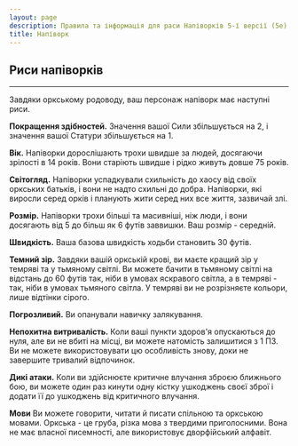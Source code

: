```yaml
---
layout: page
description: Правила та інформація для раси Напіворків 5-ї версії (5e) SRD (Довідник із документації системи).
title: Напіворк
---
```


## Риси напіворків
- - -
Завдяки оркському родоводу, ваш персонаж напіворк має наступні риси.

**Покращення здібностей.** Значення вашої Сили збільшується на 2, і значення вашої Статури збільшується на 1.

**Вік.** Напіворки дорослішають трохи швидше за людей, досягаючи зрілості в 14 років. Вони старіють швидше і рідко живуть довше 75 років.

**Світогляд.** Напіворки успадкували схильність до хаосу від своїх оркських батьків, і вони не надто схильні до добра. Напіворки, які виросли серед орків і планують жити серед них все життя, зазвичай злі.

**Розмір.** Напіворки трохи більші та масивніші, ніж люди, і вони досягають від 5 до більш як 6 футів заввишки. Ваш розмір - середній.

**Швидкість.** Ваша базова швидкість ходьби становить 30 футів.

**Темний зір.** Завдяки вашій оркській крові, ви маєте кращий зір у темряві та у тьмяному світлі. Ви можете бачити в тьмяному світлі на відстань до 60 футів так, ніби в умовах яскравого світла, а в темряві - так, ніби в умовах тьмяного світла. У темряві ви не розрізняєте кольори, лише відтінки сірого.

**Погрозливий.** Ви опанували навичку залякування.

**Непохитна витривалість.** Коли ваші пункти здоров'я опускаються до нуля, але ви не вбиті на місці, ви можете натомість залишитися з 1 ПЗ. Ви не можете використовувати цю особливість знову, доки не завершите тривалий відпочинок.

**Дикі атаки.** Коли ви здійснюєте критичне влучання зброєю ближнього бою, ви можете один раз кинути одну кістку ушкоджень своєї зброї і додати її до ушкоджень від критичного влучання.

**Мови** Ви можете говорити, читати й писати спільною та оркською мовами. Оркська - це груба, різка мова з твердими приголосними. Вона не має власної писемності, але використовує дворфійський алфавіт.
